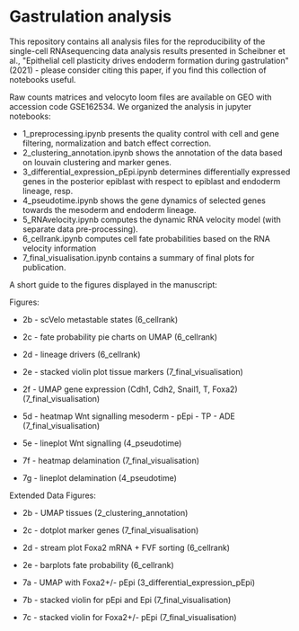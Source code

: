 # Gastrulation analysis

This repository contains all analysis files for the reproducibility of the single-cell RNAsequencing data analysis results presented in Scheibner et al., "Epithelial cell plasticity drives endoderm formation during gastrulation" (2021) - please consider citing this paper, if you find this collection of notebooks useful.

Raw counts matrices and velocyto loom files are available on GEO with accession code GSE162534. We organized the analysis in jupyter notebooks:

* 1_preprocessing.ipynb presents the quality control with cell and gene filtering, normalization and batch effect correction.
* 2_clustering_annotation.ipynb shows the annotation of the data based on louvain clustering and marker genes. 
* 3_differential_expression_pEpi.ipynb determines differentially expressed genes in the posterior epiblast with respect to epiblast and endoderm lineage, resp.
* 4_pseudotime.ipynb shows the gene dynamics of selected genes towards the mesoderm and endoderm lineage.
* 5_RNAvelocity.ipynb computes the dynamic RNA velocity model (with separate data pre-processing).
* 6_cellrank.ipynb computes cell fate probabilities based on the RNA velocity information
* 7_final_visualisation.ipynb contains a summary of final plots for publication.

A short guide to the figures displayed in the manuscript:

Figures:
* 2b - scVelo metastable states (6_cellrank)
* 2c - fate probability pie charts on UMAP (6_cellrank)
* 2d - lineage drivers (6_cellrank)
* 2e - stacked violin plot tissue markers (7_final_visualisation)
* 2f - UMAP gene expression (Cdh1, Cdh2, Snail1, T, Foxa2) (7_final_visualisation)

* 5d - heatmap Wnt signalling mesoderm - pEpi - TP - ADE (7_final_visualisation)
* 5e - lineplot Wnt signalling (4_pseudotime)

* 7f - heatmap delamination (7_final_visualisation)
* 7g - lineplot delamination (4_pseudotime)

Extended Data Figures:
* 2b - UMAP tissues (2_clustering_annotation)
* 2c - dotplot marker genes (7_final_visualisation)
* 2d - stream plot Foxa2 mRNA + FVF sorting (6_cellrank)
* 2e - barplots fate probability (6_cellrank)

* 7a - UMAP with Foxa2+/- pEpi (3_differential_expression_pEpi)
* 7b - stacked violin for pEpi and Epi (7_final_visualisation)
* 7c - stacked violin for Foxa2+/- pEpi (7_final_visualisation)

